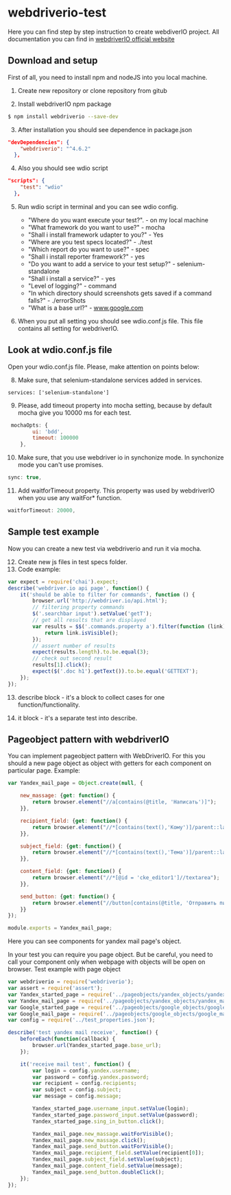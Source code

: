 # webdriverio-test
Here you can find step by step instruction to create webdiverIO project.
All documentation you can find in [webdriverIO official website](http://webdriver.io/)

## Download and setup
First of all, you need to install npm and nodeJS into you local machine.

1. Create new repository or clone repository from gitub


2. Install webdriverIO npm package
```bash
$ npm install webdriverio --save-dev
```

3. After installation you should see dependence in package.json
```JSON
"devDependencies": {
    "webdriverio": "^4.6.2"
  },
```
4. Also you should see wdio script
```JSON
"scripts": {
    "test": "wdio"
  },
```

5. Run wdio script in terminal and you can see wdio config.
    - "Where do you want execute your test?". - on my local machine
    - "What framework do you want to use?" - mocha
    - "Shall i install framework udapter to you?" - Yes
    - "Where are you test specs located?" - ./test
    - "Which report do you want to use?" - spec
    - "Shall i install reporter framework?"  - yes
    - "Do you want to add a service to your test setup?" - selenium-standalone
    - "Shall i install a service?" - yes
    - "Level of logging?" - command
    - "In which directory should screenshots gets saved if a command falls?" - ./errorShots
    - "What is a base url?" - www.google.com

7. When you put all setting you should see wdio.conf.js file. This file contains all setting for webdriverIO.

## Look at wdio.conf.js file
Open your wdio.conf.js file. Please, make attention on points below:

8. Make sure, that selenium-standalone services added in services.

```javasctipt
services: ['selenium-standalone']
```

9. Please, add timeout property into mocha setting, because by default mocha give you 10000 ms for each test.

```javascript
 mochaOpts: {
        ui: 'bdd',
        timeout: 100000
    },
```

10. Make sure, that you use webdriver io in synchonize mode. In synchonize mode you can't use promises.
```javascript
sync: true,
```

11. Add waitforTimeout property. This property was used by webdriverIO when you use any waitFor* function.
```javascript
waitforTimeout: 20000,
```

## Sample test example
Now you can create a new test via webdriverio and run it via mocha.

12. Create new js files in test specs folder.
13. Code example:
```javascript
var expect = require('chai').expect;
describe('webdriver.io api page', function() {
    it('should be able to filter for commands', function () {
        browser.url('http://webdriver.io/api.html');
        // filtering property commands
        $('.searchbar input').setValue('getT');
        // get all results that are displayed
        var results = $$('.commands.property a').filter(function (link) {
            return link.isVisible();
        });
        // assert number of results
        expect(results.length).to.be.equal(3);
        // check out second result
        results[1].click();
        expect($('.doc h1').getText()).to.be.equal('GETTEXT');
    });
});
```

13. describe block - it's a block to collect cases for one function/functionality.

14. it block - it's a separate test into describe.

## Pageobject pattern with webdriverIO

You can implement pageobject pattern with WebDriverIO. For this you should a new page object as object with getters for each component on particular page. Example:

```javascript
var Yandex_mail_page = Object.create(null, {

	new_massage: {get: function() {
		return browser.element("//a[contains(@title, 'Написать')]");
	}},

	recipient_field: {get: function() {
		return browser.element("//*[contains(text(),'Кому')]/parent::label/div[3]/div");
	}},

	subject_field: {get: function() {
		return browser.element("//*[contains(text(),'Тема')]/parent::label//input");
	}},

	content_field: {get: function() {
		return browser.element("//*[@id = 'cke_editor1']//textarea");
	}},

	send_button: {get: function() {
		return browser.element("//button[contains(@title, 'Отправить письмо')]");
	}}
});

module.exports = Yandex_mail_page;
```
Here you can see components for yandex mail page's object.

In your test you can require you page object. But be careful, you need to call your component only when webpage with objects will be open on browser. Test example with page object

```javascript
var webdriverio = require('webdriverio');
var assert = require('assert');
var Yandex_started_page = require('../pageobjects/yandex_objects/yandex_started_page');
var Yandex_mail_page = require('../pageobjects/yandex_objects/yandex_mail_page');
var Google_started_page = require('../pageobjects/google_objects/google_started_page');
var Google_mail_page = require('../pageobjects/google_objects/google_mail_page');
var config = require('../test_properties.json');

describe('test yandex mail receive', function() {
	beforeEach(function(callback) {
		browser.url(Yandex_started_page.base_url);
	});

	it('receive mail test', function() {
		var login = config.yandex.username;
		var password = config.yandex.password;
		var recipient = config.recipients;
		var subject = config.subject;
		var message = config.message;

		Yandex_started_page.username_input.setValue(login);
		Yandex_started_page.password_input.setValue(password);
		Yandex_started_page.sing_in_button.click();

		Yandex_mail_page.new_massage.waitForVisible();
		Yandex_mail_page.new_massage.click();
		Yandex_mail_page.send_button.waitForVisible();
		Yandex_mail_page.recipient_field.setValue(recipient[0]);
		Yandex_mail_page.subject_field.setValue(subject);
		Yandex_mail_page.content_field.setValue(message);
		Yandex_mail_page.send_button.doubleClick();
	});
});
```
